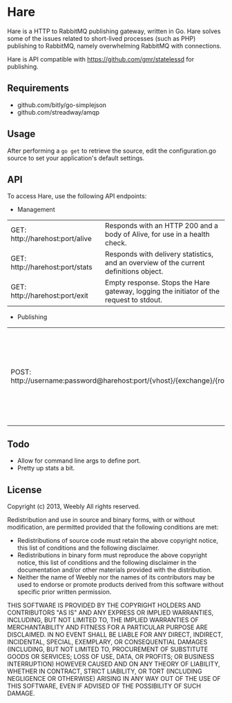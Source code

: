 Hare
====
Hare is a HTTP to RabbitMQ publishing gateway, written in Go.
Hare solves some of the issues related to short-lived processes (such as PHP) publishing to RabbitMQ, namely overwhelming RabbitMQ with connections.

Hare is API compatible with https://github.com/gmr/statelessd for publishing.

Requirements
------------
 * github.com/bitly/go-simplejson
 * github.com/streadway/amqp

Usage
-----
After performing a `go get` to retrieve the source, edit the configuration.go source to set your application's default settings.

API
---
To access Hare, use the following API endpoints:

 * Management
<table>
  <tr>
    <td>GET: http://harehost:port/alive</td>
    <td>Responds with an HTTP 200 and a body of Alive, for use in a health check.</td>
  </tr>
  <tr>
    <td>GET: http://harehost:port/stats</td>
    <td>Responds with delivery statistics, and an overview of the current definitions object.</td>
  </tr>
  <tr>
    <td>GET: http://harehost:port/exit</td>
    <td>Empty response. Stops the Hare gateway, logging the initiator of the request to stdout.</td>
  </tr>
</table>

 * Publishing
<table>
  <tr>
    <td>POST: http://username:password@harehost:port/{vhost}/{exchange}/{routingKey}</td>
    <td>Requires POST field of body.</td>
    <td>On success, HTTP 204.</td>
    <td>On failure, can respond with 403 (bad username/password for given vhost), 401 (no username/password given for vhost), 400 (missing post body), 500 (publishing error)</td>
  </tr>
</table>

Todo
----
 * Allow for command line args to define port.
 * Pretty up stats a bit.

License
-------
Copyright (c) 2013, Weebly
All rights reserved.

Redistribution and use in source and binary forms, with or without
modification, are permitted provided that the following conditions are met:
 * Redistributions of source code must retain the above copyright notice, this list of conditions and the following disclaimer.
 * Redistributions in binary form must reproduce the above copyright notice, this list of conditions and the following disclaimer in the documentation and/or other materials provided with the distribution.
 * Neither the name of Weebly nor the names of its contributors may be used to endorse or promote products derived from this software without specific prior written permission.

THIS SOFTWARE IS PROVIDED BY THE COPYRIGHT HOLDERS AND CONTRIBUTORS "AS IS" AND
ANY EXPRESS OR IMPLIED WARRANTIES, INCLUDING, BUT NOT LIMITED TO, THE IMPLIED
WARRANTIES OF MERCHANTABILITY AND FITNESS FOR A PARTICULAR PURPOSE ARE
DISCLAIMED. IN NO EVENT SHALL <COPYRIGHT HOLDER> BE LIABLE FOR ANY
DIRECT, INDIRECT, INCIDENTAL, SPECIAL, EXEMPLARY, OR CONSEQUENTIAL DAMAGES
(INCLUDING, BUT NOT LIMITED TO, PROCUREMENT OF SUBSTITUTE GOODS OR SERVICES;
LOSS OF USE, DATA, OR PROFITS; OR BUSINESS INTERRUPTION) HOWEVER CAUSED AND
ON ANY THEORY OF LIABILITY, WHETHER IN CONTRACT, STRICT LIABILITY, OR TORT
(INCLUDING NEGLIGENCE OR OTHERWISE) ARISING IN ANY WAY OUT OF THE USE OF THIS
SOFTWARE, EVEN IF ADVISED OF THE POSSIBILITY OF SUCH DAMAGE.
